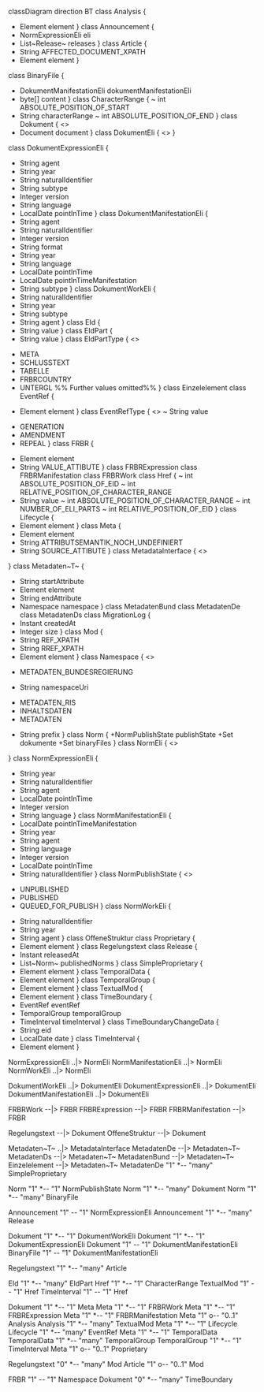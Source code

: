 
classDiagram
direction BT
class Analysis {
- Element element
  }
  class Announcement {
- NormExpressionEli eli
- List~Release~ releases
  }
  class Article {
- String AFFECTED_DOCUMENT_XPATH
- Element element
  }

class BinaryFile {
- DokumentManifestationEli dokumentManifestationEli
- byte[] content
  }
  class CharacterRange {
  ~ int ABSOLUTE_POSITION_OF_START
- String characterRange
  ~ int ABSOLUTE_POSITION_OF_END
  }
  class Dokument {
  <<abstract>>
- Document document
  }
  class DokumentEli {
  <<Interface>>
  }

class DokumentExpressionEli {
- String agent
- String year
- String naturalIdentifier
- String subtype
- Integer version
- String language
- LocalDate pointInTime
  }
  class DokumentManifestationEli {
- String agent
- String naturalIdentifier
- Integer version
- String format
- String year
- String language
- LocalDate pointInTime
- LocalDate pointInTimeManifestation
- String subtype
  }
  class DokumentWorkEli {
- String naturalIdentifier
- String year
- String subtype
- String agent
  }
  class EId {
- String value
  }
  class EIdPart {
- String value
  }
  class EIdPartType {
  <<enumeration>>
+  META
+  SCHLUSSTEXT
+  TABELLE
+  FRBRCOUNTRY
+  UNTERGL
   %% Further values omitted%%
   }
   class Einzelelement
   class EventRef {
- Element element
  }
  class EventRefType {
  <<enumeration>>
  ~ String value
+  GENERATION
+  AMENDMENT
+  REPEAL
   }
   class FRBR {
- Element element
- String VALUE_ATTIBUTE
  }
  class FRBRExpression
  class FRBRManifestation
  class FRBRWork
  class Href {
  ~ int ABSOLUTE_POSITION_OF_EID
  ~ int RELATIVE_POSITION_OF_CHARACTER_RANGE
- String value
  ~ int ABSOLUTE_POSITION_OF_CHARACTER_RANGE
  ~ int NUMBER_OF_ELI_PARTS
  ~ int RELATIVE_POSITION_OF_EID
  }
  class Lifecycle {
- Element element
  }
  class Meta {
- Element element
- String ATTRIBUTSEMANTIK_NOCH_UNDEFINIERT
- String SOURCE_ATTIBUTE
  }
  class MetadataInterface {
  <<Interface>>

}
class Metadaten~T~ {
- String startAttribute
- Element element
- String endAttribute
- Namespace namespace
  }
  class MetadatenBund
  class MetadatenDe
  class MetadatenDs
  class MigrationLog {
- Instant createdAt
- Integer size
  }
  class Mod {
- String REF_XPATH
- String RREF_XPATH
- Element element
  }
  class Namespace {
  <<enumeration>>
+  METADATEN_BUNDESREGIERUNG
- String namespaceUri
+  METADATEN_RIS
+  INHALTSDATEN
+  METADATEN
- String prefix
  }
  class Norm {
  +NormPublishState publishState
  +Set<Dokument> dokumente
  +Set<BinaryFile> binaryFiles
  }
  class NormEli {
  <<Interface>>

}
class NormExpressionEli {
- String year
- String naturalIdentifier
- String agent
- LocalDate pointInTime
- Integer version
- String language
  }
  class NormManifestationEli {
- LocalDate pointInTimeManifestation
- String year
- String agent
- String language
- Integer version
- LocalDate pointInTime
- String naturalIdentifier
  }
  class NormPublishState {
  <<enumeration>>
+  UNPUBLISHED
+  PUBLISHED
+  QUEUED_FOR_PUBLISH
   }
   class NormWorkEli {
- String naturalIdentifier
- String year
- String agent
  }
  class OffeneStruktur
  class Proprietary {
- Element element
  }
  class Regelungstext
  class Release {
- Instant releasedAt
- List~Norm~ publishedNorms
  }
  class SimpleProprietary {
- Element element
  }
  class TemporalData {
- Element element
  }
  class TemporalGroup {
- Element element
  }
  class TextualMod {
- Element element
  }
  class TimeBoundary {
- EventRef eventRef
- TemporalGroup temporalGroup
- TimeInterval timeInterval
  }
  class TimeBoundaryChangeData {
- String eid
- LocalDate date
  }
  class TimeInterval {
- Element element
  }


NormExpressionEli  ..|>  NormEli
NormManifestationEli  ..|>  NormEli
NormWorkEli  ..|>  NormEli

DokumentWorkEli ..|> DokumentEli
DokumentExpressionEli ..|> DokumentEli
DokumentManifestationEli ..|> DokumentEli

FRBRWork --|> FRBR
FRBRExpression --|> FRBR
FRBRManifestation --|> FRBR

Regelungstext --|> Dokument
OffeneStruktur --|> Dokument

Metadaten~T~  ..|>  MetadataInterface
MetadatenDe --|> Metadaten~T~
MetadatenDs --|> Metadaten~T~
MetadatenBund --|> Metadaten~T~
Einzelelement --|> Metadaten~T~
MetadatenDe "1" *-- "many" SimpleProprietary

Norm "1" *-- "1" NormPublishState
Norm "1" *-- "many" Dokument
Norm "1" *-- "many" BinaryFile

Announcement "1" -- "1" NormExpressionEli
Announcement "1" *-- "many" Release

Dokument "1" *-- "1" DokumentWorkEli
Dokument "1" *-- "1" DokumentExpressionEli
Dokument "1" -- "1" DokumentManifestationEli
BinaryFile "1" -- "1" DokumentManifestationEli

Regelungstext "1" *-- "many" Article

EId "1" *-- "many" EIdPart
Href "1" *-- "1" CharacterRange
TextualMod "1" -- "1" Href
TimeInterval "1" -- "1" Href

Dokument "1" *-- "1" Meta
Meta "1" *-- "1" FRBRWork
Meta "1" *-- "1" FRBRExpression
Meta "1" *-- "1" FRBRManifestation
Meta "1" o-- "0..1" Analysis
Analysis "1" *-- "many" TextualMod
Meta "1" *-- "1" Lifecycle
Lifecycle "1" *-- "many" EventRef
Meta "1" *-- "1" TemporalData
TemporalData "1" *-- "many" TemporalGroup
TemporalGroup "1" *-- "1" TimeInterval
Meta "1" o-- "0..1" Proprietary

Regelungstext "0" *-- "many" Mod
Article "1" o-- "0..1" Mod

FRBR "1" -- "1" Namespace
Dokument "0" *-- "many" TimeBoundary

